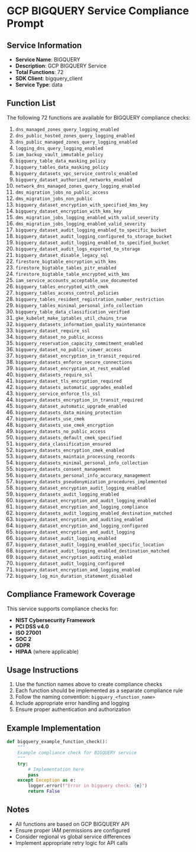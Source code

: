 # GCP BIGQUERY Service Compliance Prompt

## Service Information
- **Service Name**: BIGQUERY
- **Description**: GCP BIGQUERY Service
- **Total Functions**: 72
- **SDK Client**: bigquery_client
- **Service Type**: data

## Function List
The following 72 functions are available for BIGQUERY compliance checks:

1. `dns_managed_zones_query_logging_enabled`
2. `dns_public_hosted_zones_query_logging_enabled`
3. `dns_public_managed_zones_query_logging_enabled`
4. `logging_dns_query_logging_enabled`
5. `iam_backup_vault_immutable_policy`
6. `bigquery_table_data_masking_policy`
7. `bigquery_tables_data_masking_policy`
8. `bigquery_datasets_vpc_service_controls_enabled`
9. `bigquery_dataset_authorized_networks_enabled`
10. `network_dns_managed_zones_query_logging_enabled`
11. `dms_migration_jobs_no_public_access`
12. `dms_migration_jobs_non_public`
13. `bigquery_dataset_encryption_with_specified_kms_key`
14. `bigquery_dataset_encryption_with_kms_key`
15. `dms_migration_jobs_logging_enabled_with_valid_severity`
16. `dms_migration_jobs_logging_enabled_valid_severity`
17. `bigquery_dataset_audit_logging_enabled_to_specific_bucket`
18. `bigquery_dataset_audit_logging_configured_to_storage_bucket`
19. `bigquery_dataset_audit_logging_enabled_to_specified_bucket`
20. `bigquery_dataset_audit_logs_exported_to_storage`
21. `bigquery_dataset_disable_legacy_sql`
22. `firestore_bigtable_encryption_with_kms`
23. `firestore_bigtable_tables_pitr_enabled`
24. `firestore_bigtable_table_encrypted_with_kms`
25. `iam_service_accounts_acceptable_use_documented`
26. `bigquery_tables_encrypted_with_cmek`
27. `bigquery_tables_access_control_policies`
28. `bigquery_tables_resident_registration_number_restriction`
29. `bigquery_tables_minimal_personal_info_collection`
30. `bigquery_table_data_classification_verified`
31. `gke_kubelet_make_iptables_util_chains_true`
32. `bigquery_datasets_information_quality_maintenance`
33. `bigquery_dataset_require_ssl`
34. `bigquery_dataset_no_public_access`
35. `bigquery_reservation_capacity_commitment_enabled`
36. `bigquery_dataset_no_public_viewer_access`
37. `bigquery_dataset_encryption_in_transit_required`
38. `bigquery_datasets_enforce_secure_connections`
39. `bigquery_dataset_encryption_at_rest_enabled`
40. `bigquery_datasets_require_ssl`
41. `bigquery_dataset_tls_encryption_required`
42. `bigquery_datasets_automatic_upgrades_enabled`
43. `bigquery_service_enforce_tls_ssl`
44. `bigquery_datasets_encryption_in_transit_required`
45. `bigquery_dataset_automatic_upgrade_enabled`
46. `bigquery_datasets_data_mining_protection`
47. `bigquery_datasets_use_cmek`
48. `bigquery_datasets_use_cmek_encryption`
49. `bigquery_datasets_no_public_access`
50. `bigquery_datasets_default_cmek_specified`
51. `bigquery_data_classification_ensured`
52. `bigquery_datasets_encryption_cmek_enabled`
53. `bigquery_datasets_maintain_processing_records`
54. `bigquery_datasets_minimal_personal_info_collection`
55. `bigquery_datasets_consent_management`
56. `bigquery_datasets_personal_info_accuracy_management`
57. `bigquery_datasets_pseudonymization_procedures_implemented`
58. `bigquery_dataset_encryption_audit_logging_enabled`
59. `bigquery_datasets_audit_logging_enabled`
60. `bigquery_dataset_encryption_and_audit_logging_enabled`
61. `bigquery_dataset_encryption_and_logging_compliance`
62. `bigquery_datasets_audit_logging_enabled_destination_matched`
63. `bigquery_dataset_encryption_and_auditing_enabled`
64. `bigquery_dataset_encryption_and_logging_configured`
65. `bigquery_dataset_encryption_and_audit_logging`
66. `bigquery_dataset_audit_logging_enabled`
67. `bigquery_dataset_audit_logging_enabled_specific_location`
68. `bigquery_dataset_audit_logging_enabled_destination_matched`
69. `bigquery_dataset_encryption_auditing_enabled`
70. `bigquery_dataset_audit_logging_configured`
71. `bigquery_dataset_encryption_and_logging_enabled`
72. `bigquery_log_min_duration_statement_disabled`


## Compliance Framework Coverage
This service supports compliance checks for:
- **NIST Cybersecurity Framework**
- **PCI DSS v4.0**
- **ISO 27001**
- **SOC 2**
- **GDPR**
- **HIPAA** (where applicable)

## Usage Instructions
1. Use the function names above to create compliance checks
2. Each function should be implemented as a separate compliance rule
3. Follow the naming convention: `bigquery_<function_name>`
4. Include appropriate error handling and logging
5. Ensure proper authentication and authorization

## Example Implementation
```python
def bigquery_example_function_check():
    """
    Example compliance check for BIGQUERY service
    """
    try:
        # Implementation here
        pass
    except Exception as e:
        logger.error(f"Error in bigquery check: {e}")
        return False
```

## Notes
- All functions are based on GCP BIGQUERY API
- Ensure proper IAM permissions are configured
- Consider regional vs global service differences
- Implement appropriate retry logic for API calls
